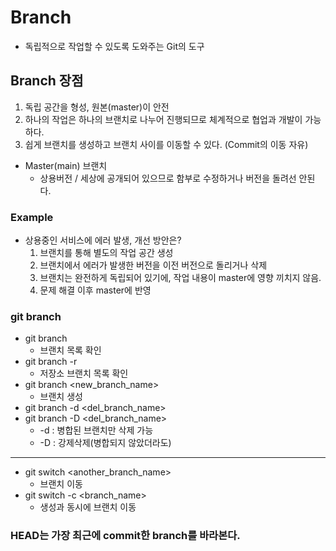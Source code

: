 # Branch
- 독립적으로 작업할 수 있도록 도와주는 Git의 도구

## Branch 장점
1. 독립 공간을 형성, 원본(master)이 안전
2. 하나의 작업은 하나의 브랜치로 나누어 진행되므로 체계적으로 협업과 개발이 가능하다.
3. 쉽게 브랜치를 생성하고 브랜치 사이를 이동할 수 있다. (Commit의 이동 자유)

- Master(main) 브랜치
  - 상용버전 / 세상에 공개되어 있으므로 함부로 수정하거나 버전을 돌려선 안된다.

### Example
- 상용중인 서비스에 에러 발생, 개선 방안은?
  1. 브랜치를 통해 별도의 작업 공간 생성
  2. 브랜치에서 에러가 발생한 버전을 이전 버전으로 돌리거나 삭제
  3. 브랜치는 완전하게 독립되어 있기에, 작업 내용이 master에 영향 끼치지 않음.
  4. 문제 해결 이후 master에 반영
 
### git branch
- git branch
  - 브랜치 목록 확인
- git branch -r
  - 저장소 브랜치 목록 확인
- git branch <new_branch_name>
  - 브랜치 생성
- git branch -d <del_branch_name>
- git branch -D <del_branch_name>
  - -d : 병합된 브랜치만 삭제 가능
  - -D : 강제삭제(병합되지 않았더라도)
------------------------------------
- git switch <another_branch_name>
  - 브랜치 이동
- git switch -c <branch_name>
  - 생성과 동시에 브랜치 이동

### HEAD는 가장 최근에 commit한 branch를 바라본다.

